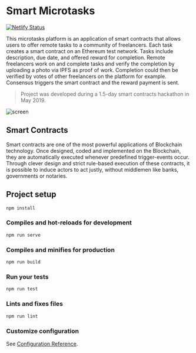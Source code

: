 # Smart Microtasks

[![Netlify Status](https://api.netlify.com/api/v1/badges/65064b42-5a8f-4981-b4ae-3c6e38ef8b04/deploy-status)](https://app.netlify.com/sites/dasks/deploys)

This microtasks platform is an application of smart contracts
that allows users to offer remote tasks to a community of freelancers.
Each task creates a smart contract on an Ethereum test network. Tasks
include description, due date, and offered reward for completion.
Remote freelancers work on and complete tasks and verify the
completion by uploading a photo via IPFS as proof of work. Completion
could then be verified by votes of other freelancers on the platform
for example. Consensus triggers the smart contract and the reward
payment is sent.

> Project was developed during a 1.5-day smart contracts hackathon in May 2019.

![screen](https://raw.githubusercontent.com/siebenrock/smart-microtasks/master/screen.png)

## Smart Contracts

Smart contracts are one of the most powerful applications of
Blockchain technology. Once designed, coded and implemented on the
Blockchain, they are automatically executed whenever predefined
trigger-events occur. Through clever design and strict rule-based
execution of these contracts, it is possible to induce actors to act
justly, without middlemen like banks, governments or notaries.

## Project setup

```
npm install
```

### Compiles and hot-reloads for development

```
npm run serve
```

### Compiles and minifies for production

```
npm run build
```

### Run your tests

```
npm run test
```

### Lints and fixes files

```
npm run lint
```

### Customize configuration

See [Configuration Reference](https://cli.vuejs.org/config/).
